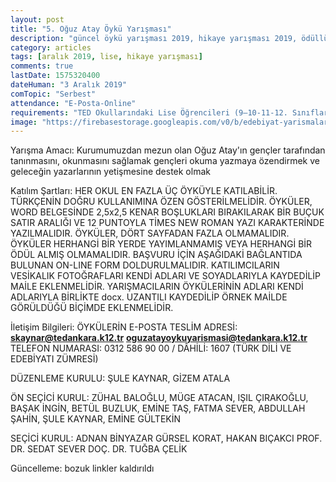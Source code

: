 ```yaml
---
layout: post
title: "5. Oğuz Atay Öykü Yarışması"
description: "güncel öykü yarışması 2019, hikaye yarışması 2019, ödüllü yarışmalar 2019, ted ankara"
category: articles
tags: [aralık 2019, lise, hikaye yarışması]
comments: true
lastDate: 1575320400
dateHuman: "3 Aralık 2019"
comTopic: "Serbest"
attendance: "E-Posta-Online"
requirements: "TED Okullarındaki Lise Öğrencileri (9–10-11-12. Sınıflar Düzeyinde)"  
image: "https://firebasestorage.googleapis.com/v0/b/edebiyat-yarismalari.appspot.com/o/5-oguz-atay-oyku-yarismasi.jpg?alt=media&token=b15718e9-a8c6-4302-b244-9f235fc27749"
---
```


Yarışma Amacı:
Kurumumuzdan mezun olan Oğuz Atay'ın gençler tarafından tanınmasını, okunmasını sağlamak gençleri okuma yazmaya özendirmek ve geleceğin yazarlarının yetişmesine destek olmak

Katılım Şartları:
HER OKUL EN FAZLA ÜÇ ÖYKÜYLE KATILABİLİR.
TÜRKÇENİN DOĞRU KULLANIMINA ÖZEN GÖSTERİLMELİDİR.
ÖYKÜLER, WORD BELGESİNDE 2,5x2,5 KENAR BOŞLUKLARI BIRAKILARAK BİR BUÇUK SATIR ARALIĞI VE 12 PUNTOYLA TİMES NEW ROMAN YAZI KARAKTERİNDE YAZILMALIDIR.
ÖYKÜLER, DÖRT SAYFADAN FAZLA OLMAMALIDIR.
ÖYKÜLER HERHANGİ BİR YERDE YAYIMLANMAMIŞ VEYA HERHANGİ BİR ÖDÜL ALMIŞ OLMAMALIDIR.
BAŞVURU İÇİN AŞAĞIDAKİ BAĞLANTIDA BULUNAN ON-LINE FORM DOLDURULMALIDIR.
KATILIMCILARIN VESİKALIK FOTOĞRAFLARI KENDİ ADLARI VE SOYADLARIYLA KAYDEDİLİP MAİLE EKLENMELİDİR.
YARIŞMACILARIN ÖYKÜLERİNİN ADLARI KENDİ ADLARIYLA BİRLİKTE docx. UZANTILI KAYDEDİLİP ÖRNEK MAİLDE GÖRÜLDÜĞÜ BİÇİMDE EKLENMELİDİR.

İletişim Bilgileri: 
ÖYKÜLERİN E-POSTA TESLİM ADRESİ:
**skaynar@tedankara.k12.tr**
**oguzatayoykuyarismasi@tedankara.k12.tr**
TELEFON NUMARASI: 0312 586 90 00 / DÂHİLİ: 1607 (TÜRK DİLİ VE EDEBİYATI ZÜMRESİ)

DÜZENLEME KURULU:
ŞULE KAYNAR, GİZEM ATALA

ÖN SEÇİCİ KURUL:
ZÜHAL BALOĞLU, MÜGE ATACAN, IŞIL ÇIRAKOĞLU, BAŞAK İNGİN, BETÜL BUZLUK, EMİNE TAŞ, FATMA SEVER, ABDULLAH ŞAHİN, ŞULE KAYNAR, EMİNE GÜLTEKİN

SEÇİCİ KURUL:
ADNAN BİNYAZAR
GÜRSEL KORAT,
HAKAN BIÇAKCI
PROF. DR. SEDAT SEVER
DOÇ. DR. TUĞBA ÇELİK

Güncelleme: bozuk linkler kaldırıldı
